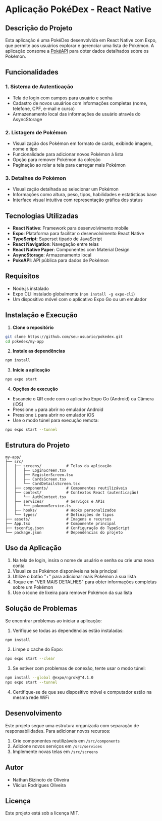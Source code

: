 # Aplicação PokéDex - React Native

## Descrição do Projeto

Esta aplicação é uma PokéDex desenvolvida em React Native com Expo, que permite aos usuários explorar e gerenciar uma lista de Pokémon. A aplicação consome a [PokéAPI](https://pokeapi.co/) para obter dados detalhados sobre os Pokémon.

## Funcionalidades

### 1. Sistema de Autenticação
- Tela de login com campos para usuário e senha
- Cadastro de novos usuários com informações completas (nome, telefone, CPF, e-mail e curso)
- Armazenamento local das informações de usuário através do AsyncStorage

### 2. Listagem de Pokémon
- Visualização dos Pokémon em formato de cards, exibindo imagem, nome e tipo
- Funcionalidade para adicionar novos Pokémon à lista
- Opção para remover Pokémon da coleção
- Paginação ao rolar a tela para carregar mais Pokémon

### 3. Detalhes do Pokémon
- Visualização detalhada ao selecionar um Pokémon
- Informações como altura, peso, tipos, habilidades e estatísticas base
- Interface visual intuitiva com representação gráfica dos status

## Tecnologias Utilizadas

- **React Native**: Framework para desenvolvimento mobile
- **Expo**: Plataforma para facilitar o desenvolvimento React Native
- **TypeScript**: Superset tipado de JavaScript
- **React Navigation**: Navegação entre telas
- **React Native Paper**: Componentes com Material Design
- **AsyncStorage**: Armazenamento local
- **PokeAPI**: API pública para dados de Pokémon

## Requisitos

- Node.js instalado
- Expo CLI instalado globalmente (`npm install -g expo-cli`)
- Um dispositivo móvel com o aplicativo Expo Go ou um emulador

## Instalação e Execução

1. **Clone o repositório**
```bash
git clone https://github.com/seu-usuario/pokedex.git
cd pokedex/my-app
```

2. **Instale as dependências**
```bash
npm install
```

3. **Inicie a aplicação**
```bash
npx expo start
```

4. **Opções de execução**
- Escaneie o QR code com o aplicativo Expo Go (Android) ou Câmera (iOS)
- Pressione `a` para abrir no emulador Android
- Pressione `i` para abrir no emulador iOS
- Use o modo túnel para execução remota:
```bash
npx expo start --tunnel
```

## Estrutura do Projeto

```
my-app/
├── src/
│   ├── screens/           # Telas da aplicação
│   │   ├── LoginScreen.tsx
│   │   ├── RegisterScreen.tsx
│   │   ├── CardsScreen.tsx
│   │   └── CardDetailsScreen.tsx
│   ├── components/        # Componentes reutilizáveis
│   ├── context/           # Contextos React (autenticação)
│   │   └── AuthContext.tsx
│   ├── services/          # Serviços e APIs
│   │   └── pokemonService.ts
│   ├── hooks/             # Hooks personalizados
│   └── types/             # Definições de tipos
├── assets/                # Imagens e recursos
├── App.tsx                # Componente principal
├── tsconfig.json          # Configuração do TypeScript
└── package.json           # Dependências do projeto
```

## Uso da Aplicação

1. Na tela de login, insira o nome de usuário e senha ou crie uma nova conta
2. Visualize os Pokémon disponíveis na tela principal
3. Utilize o botão "+" para adicionar mais Pokémon à sua lista
4. Toque em "VER MAIS DETALHES" para obter informações completas sobre um Pokémon
5. Use o ícone de lixeira para remover Pokémon da sua lista

## Solução de Problemas

Se encontrar problemas ao iniciar a aplicação:

1. Verifique se todas as dependências estão instaladas:
```bash
npm install
```

2. Limpe o cache do Expo:
```bash
npx expo start --clear
```

3. Se estiver com problemas de conexão, tente usar o modo túnel:
```bash
npm install --global @expo/ngrok@^4.1.0
npx expo start --tunnel
```

4. Certifique-se de que seu dispositivo móvel e computador estão na mesma rede WiFi

## Desenvolvimento

Este projeto segue uma estrutura organizada com separação de responsabilidades. Para adicionar novos recursos:

1. Crie componentes reutilizáveis em `/src/components`
2. Adicione novos serviços em `/src/services`
3. Implemente novas telas em `/src/screens`

## Autor

- Nathan Bizinoto de Oliveira
- Viícius Rodrigues Oliveira

## Licença

Este projeto está sob a licença MIT.